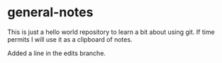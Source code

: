 # general-notes
This is just a hello world repository to learn a bit about using git. If time permits I will use it as a clipboard of notes.

Added a line in the edits branche.
